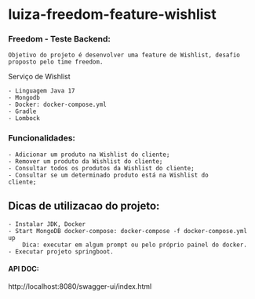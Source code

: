 # luiza-freedom-feature-wishlist

### Freedom - Teste Backend:
    Objetivo do projeto é desenvolver uma feature de Wishlist, desafio proposto pelo time freedom. 

Serviço  de Wishlist

    - Linguagem Java 17
    - Mongodb
    - Docker: docker-compose.yml
    - Gradle
    - Lombock

### Funcionalidades:

    - Adicionar um produto na Wishlist do cliente;
    - Remover um produto da Wishlist do cliente;
    - Consultar todos os produtos da Wishlist do cliente;
    - Consultar se um determinado produto está na Wishlist do
    cliente;


## Dicas de utilizacao do projeto:

    - Instalar JDK, Docker
    - Start MongoDB docker-compose: docker-compose -f docker-compose.yml up
        Dica: executar em algum prompt ou pelo próprio painel do docker.
    - Executar projeto springboot.

#### API DOC:
http://localhost:8080/swagger-ui/index.html
       

